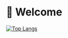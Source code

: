 # 👋 Welcome
<!---
KiwiZero/KiwiZero is a ✨ special ✨ repository because its `README.md` (this file) appears on your GitHub profile.
You can click the Preview link to take a look at your changes.
--->

[![Top Langs](https://github-readme-stats.vercel.app/api/top-langs/?username=keanesc&hide=php&show_icons=true&theme=tokyonight&langs_count=5&layout=compact)](https://github.com/anuraghazra/github-readme-stats)
